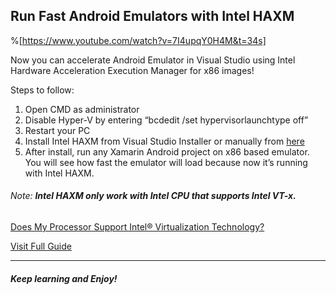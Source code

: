 ## Run Fast Android Emulators with Intel HAXM

%[https://www.youtube.com/watch?v=7I4upqY0H4M&t=34s]

Now you can accelerate Android Emulator in Visual Studio using Intel Hardware Acceleration Execution Manager for x86 images!

Steps to follow:

1. Open CMD as administrator
2. Disable Hyper-V by entering “bcdedit /set hypervisorlaunchtype off”
3. Restart your PC
4. Install Intel HAXM from Visual Studio Installer or manually from [here](https://github.com/intel/haxm/releases) 
5. After install, run any Xamarin Android project on x86 based emulator. You will see how fast the emulator will load because now it’s running with Intel HAXM.

###### Note: ***Intel HAXM only work with Intel CPU that supports Intel VT-x.***

[Does My Processor Support Intel® Virtualization Technology?](https://www.intel.com/content/www/us/en/support/articles/000005486/processors.html) 

[Visit Full Guide](https://docs.microsoft.com/en-us/xamarin/android/get-started/installation/android-emulator/hardware-acceleration?pivots=windows#accelerating-with-haxm) 

*****
###### **Keep learning and Enjoy!**